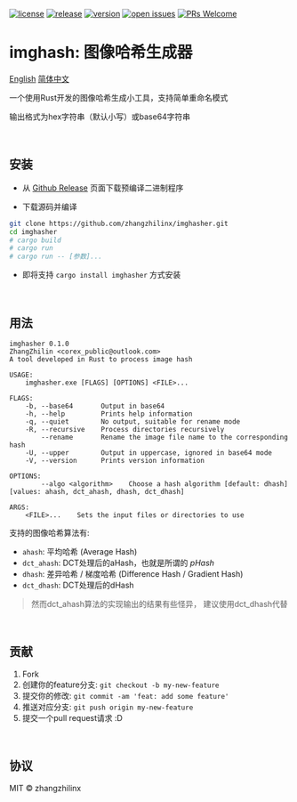[![license](https://img.shields.io/github/license/zhangzhilinx/imghasher)](https://choosealicense.com/licenses/mit/)
[![release](https://github.com/zhangzhilinx/imghasher/workflows/release/badge.svg)](https://github.com/zhangzhilinx/imghasher/releases)
[![version](https://img.shields.io/github/v/release/zhangzhilinx/imghasher?color=orange&label=version)](https://github.com/zhangzhilinx/imghasher/releases)
[![open issues](https://img.shields.io/github/issues-raw/zhangzhilinx/imghasher.svg)](https://github.com/zhangzhilinx/imghasher/issues)
[![PRs Welcome](https://img.shields.io/badge/PRs-welcome-peru.svg)](https://github.com/zhangzhilinx/imghasher/pulls)

# imghash: 图像哈希生成器

[English](README.md)
[简体中文](README.zh-CN.md)

一个使用Rust开发的图像哈希生成小工具，支持简单重命名模式

输出格式为hex字符串（默认小写）或base64字符串

<br>

## 安装

* 从 [Github Release](https://github.com/zhangzhilinx/imghasher/releases) 页面下载预编译二进制程序

* 下载源码并编译
```bash
git clone https://github.com/zhangzhilinx/imghasher.git
cd imghasher
# cargo build
# cargo run
# cargo run -- [参数]...
```

* 即将支持 `cargo install imghasher` 方式安装

<br>

## 用法

```out
imghasher 0.1.0
ZhangZhilin <corex_public@outlook.com>
A tool developed in Rust to process image hash

USAGE:
    imghasher.exe [FLAGS] [OPTIONS] <FILE>...

FLAGS:
    -b, --base64       Output in base64
    -h, --help         Prints help information
    -q, --quiet        No output, suitable for rename mode
    -R, --recursive    Process directories recursively
        --rename       Rename the image file name to the corresponding hash
    -U, --upper        Output in uppercase, ignored in base64 mode
    -V, --version      Prints version information

OPTIONS:
        --algo <algorithm>    Choose a hash algorithm [default: dhash]  [values: ahash, dct_ahash, dhash, dct_dhash]

ARGS:
    <FILE>...    Sets the input files or directories to use

```

支持的图像哈希算法有:
* `ahash`: 平均哈希 (Average Hash)
* `dct_ahash`: DCT处理后的aHash，也就是所谓的 *pHash*
* `dhash`: 差异哈希 / 梯度哈希 (Difference Hash / Gradient Hash)
* `dct_dhash`: DCT处理后的dHash

> 然而dct_ahash算法的实现输出的结果有些怪异，
> 建议使用dct_dhash代替

<br>

## 贡献

1. Fork
2. 创建你的feature分支: `git checkout -b my-new-feature`
3. 提交你的修改: `git commit -am 'feat: add some feature'`
4. 推送对应分支: `git push origin my-new-feature`
5. 提交一个pull request请求 :D

<br>

## 协议

MIT © zhangzhilinx

